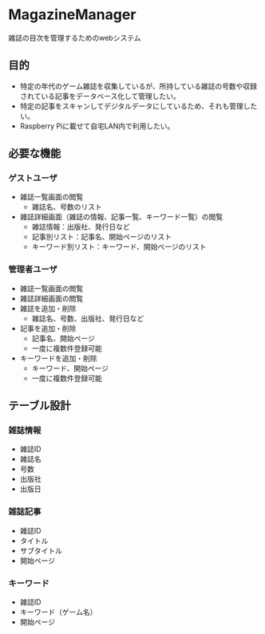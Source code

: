 # MagazineManager
雑誌の目次を管理するためのwebシステム

## 目的
- 特定の年代のゲーム雑誌を収集しているが、所持している雑誌の号数や収録されている記事をデータベース化して管理したい。
- 特定の記事をスキャンしてデジタルデータにしているため、それも管理したい。
- Raspberry Piに載せて自宅LAN内で利用したい。

## 必要な機能
### ゲストユーザ
- 雑誌一覧画面の閲覧
  - 雑誌名、号数のリスト
- 雑誌詳細画面（雑誌の情報、記事一覧、キーワード一覧）の閲覧
  - 雑誌情報：出版社、発行日など
  - 記事別リスト：記事名、開始ページのリスト
  - キーワード別リスト：キーワード、開始ページのリスト

### 管理者ユーザ
- 雑誌一覧画面の閲覧
- 雑誌詳細画面の閲覧
- 雑誌を追加・削除
  - 雑誌名、号数、出版社、発行日など
- 記事を追加・削除
  - 記事名、開始ページ
  - 一度に複数件登録可能
- キーワードを追加・削除
  - キーワード、開始ページ
  - 一度に複数件登録可能

## テーブル設計
### 雑誌情報
- 雑誌ID
- 雑誌名
- 号数
- 出版社
- 出版日

### 雑誌記事
- 雑誌ID
- タイトル
- サブタイトル
- 開始ページ

### キーワード
- 雑誌ID
- キーワード（ゲーム名）
- 開始ページ
